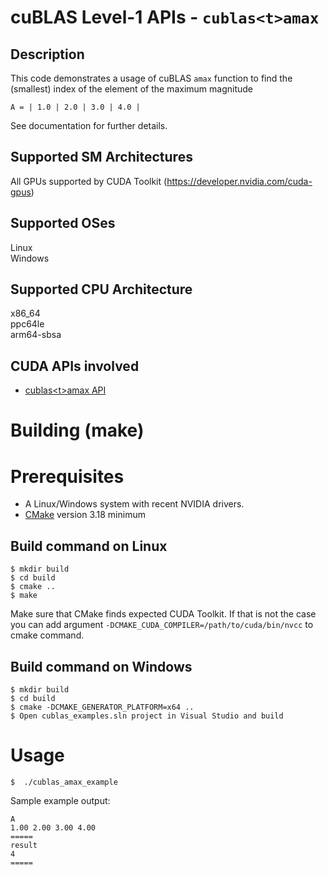 # cuBLAS Level-1 APIs - `cublas<t>amax`

## Description

This code demonstrates a usage of cuBLAS `amax` function to find the (smallest) index of the element of the maximum magnitude

```
A = | 1.0 | 2.0 | 3.0 | 4.0 |
```

See documentation for further details.

## Supported SM Architectures

All GPUs supported by CUDA Toolkit (https://developer.nvidia.com/cuda-gpus)  

## Supported OSes

Linux  
Windows

## Supported CPU Architecture

x86_64  
ppc64le  
arm64-sbsa

## CUDA APIs involved
- [cublas\<t>amax API](https://docs.nvidia.com/cuda/cublas/index.html#cublasi-lt-t-gt-amax)

# Building (make)

# Prerequisites
- A Linux/Windows system with recent NVIDIA drivers.
- [CMake](https://cmake.org/download) version 3.18 minimum

## Build command on Linux
```
$ mkdir build
$ cd build
$ cmake ..
$ make
```
Make sure that CMake finds expected CUDA Toolkit. If that is not the case you can add argument `-DCMAKE_CUDA_COMPILER=/path/to/cuda/bin/nvcc` to cmake command.

## Build command on Windows
```
$ mkdir build
$ cd build
$ cmake -DCMAKE_GENERATOR_PLATFORM=x64 ..
$ Open cublas_examples.sln project in Visual Studio and build
```

# Usage
```
$  ./cublas_amax_example
```

Sample example output:

```
A
1.00 2.00 3.00 4.00 
=====
result
4
=====
```
